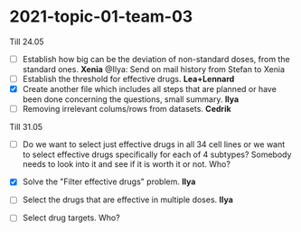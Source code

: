 # 2021-topic-01-team-03

Till 24.05
- [ ] Establish how big can be the deviation of non-standard doses, from the standard ones. **Xenia**
      @Ilya: Send on mail history from Stefan to Xenia
- [ ] Establish the threshold for effective drugs. **Lea+Lennard**
- [x] Create another file which includes all steps that are planned or have been done concerning the questions, small summary. **Ilya**
- [ ] Removing irrelevant colums/rows from datasets. **Cedrik**

Till 31.05
- [ ] Do we want to select just effective drugs in all 34 cell lines or we want to select effective drugs specifically for each of 4 subtypes? Somebody needs to look into it and see if it is worth it or not. Who?
- [x] Solve the "Filter effective drugs" problem. **Ilya**
- [ ] Select the drugs that are effective in multiple doses. **Ilya**
- [ ] Select drug targets. Who?

